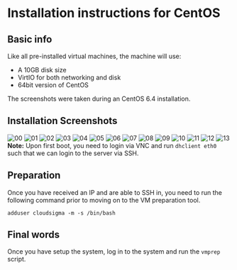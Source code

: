 # Installation instructions for CentOS

## Basic info

Like all pre-installed virtual machines, the machine will use:

 * A 10GB disk size
 * VirtIO for both networking and disk
 * 64bit version of CentOS

The screenshots were taken during an CentOS 6.4 installation.

## Installation Screenshots

![00](https://raw.github.com/cloudsigma/vmprep/master/img/centos/00.png)
![01](https://raw.github.com/cloudsigma/vmprep/master/img/centos/01.png)
![02](https://raw.github.com/cloudsigma/vmprep/master/img/centos/02.png)
![03](https://raw.github.com/cloudsigma/vmprep/master/img/centos/03.png)
![04](https://raw.github.com/cloudsigma/vmprep/master/img/centos/04.png)
![05](https://raw.github.com/cloudsigma/vmprep/master/img/centos/05.png)
![06](https://raw.github.com/cloudsigma/vmprep/master/img/centos/06.png)
![07](https://raw.github.com/cloudsigma/vmprep/master/img/centos/07.png)
![08](https://raw.github.com/cloudsigma/vmprep/master/img/centos/08.png)
![09](https://raw.github.com/cloudsigma/vmprep/master/img/centos/09.png)
![10](https://raw.github.com/cloudsigma/vmprep/master/img/centos/10.png)
![11](https://raw.github.com/cloudsigma/vmprep/master/img/centos/11.png)
![12](https://raw.github.com/cloudsigma/vmprep/master/img/centos/12.png)
![13](https://raw.github.com/cloudsigma/vmprep/master/img/centos/13.png)
**Note:** Upon first boot, you need to login via VNC and run `dhclient eth0` such that we can login to the server via SSH.


## Preparation

Once you have received an IP and are able to SSH in, you need to run the following command prior to moving on to the VM preparation tool.

    adduser cloudsigma -m -s /bin/bash

## Final words

Once you have setup the system, log in to the system and run the `vmprep` script.

